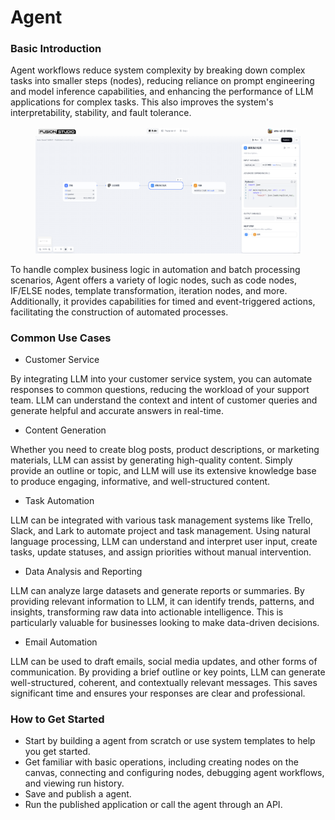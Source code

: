 # Agent

### Basic Introduction
Agent workflows reduce system complexity by breaking down complex tasks into smaller steps (nodes), reducing reliance on prompt engineering and model inference capabilities, and enhancing the performance of LLM applications for complex tasks. This also improves the system's interpretability, stability, and fault tolerance.

<!-- Fusionworks agent workflows are divided into two types:

* **Chatflow**: Designed for conversational scenarios, including customer service, semantic search, and other conversational applications that require multi-step logic in response construction.
* **Agent**: Geared towards automation and batch processing scenarios, suitable for high-quality translation, data analysis, content generation, email automation, and more. -->

<figure><img src="/en/.gitbook/assets/guides/workflow/image (156).png" alt=""><figcaption></figcaption></figure>

<!-- To address the complexity of user intent recognition in natural language input, Chatflow provides question understanding nodes. Compared to Agent, it adds support for Chatbot features such as conversation history (Memory), annotated replies, and Answer nodes. -->

To handle complex business logic in automation and batch processing scenarios, Agent offers a variety of logic nodes, such as code nodes, IF/ELSE nodes, template transformation, iteration nodes, and more. Additionally, it provides capabilities for timed and event-triggered actions, facilitating the construction of automated processes.

### Common Use Cases

* Customer Service

By integrating LLM into your customer service system, you can automate responses to common questions, reducing the workload of your support team. LLM can understand the context and intent of customer queries and generate helpful and accurate answers in real-time.

* Content Generation

Whether you need to create blog posts, product descriptions, or marketing materials, LLM can assist by generating high-quality content. Simply provide an outline or topic, and LLM will use its extensive knowledge base to produce engaging, informative, and well-structured content.

* Task Automation

LLM can be integrated with various task management systems like Trello, Slack, and Lark to automate project and task management. Using natural language processing, LLM can understand and interpret user input, create tasks, update statuses, and assign priorities without manual intervention.

* Data Analysis and Reporting

LLM can analyze large datasets and generate reports or summaries. By providing relevant information to LLM, it can identify trends, patterns, and insights, transforming raw data into actionable intelligence. This is particularly valuable for businesses looking to make data-driven decisions.

* Email Automation

LLM can be used to draft emails, social media updates, and other forms of communication. By providing a brief outline or key points, LLM can generate well-structured, coherent, and contextually relevant messages. This saves significant time and ensures your responses are clear and professional.

### How to Get Started

* Start by building a agent from scratch or use system templates to help you get started.
* Get familiar with basic operations, including creating nodes on the canvas, connecting and configuring nodes, debugging agent workflows, and viewing run history.
* Save and publish a agent.
* Run the published application or call the agent through an API.